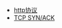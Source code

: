 - [http协议](https://zq99299.github.io/note-book2/http-protocol/)
- [TCP SYN/ACK](https://www.zhihu.com/question/24853633)

